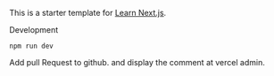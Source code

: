 This is a starter template for [Learn Next.js](https://nextjs.org/learn).

Development
```
npm run dev
```

Add pull Request to github. and display the comment at vercel admin.
